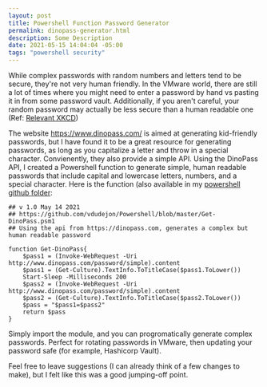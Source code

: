 ```yaml
---
layout: post
title: Powershell Function Password Generator
permalink: dinopass-generator.html
description: Some Description
date: 2021-05-15 14:04:04 -05:00
tags: "powershell security"
---
```


While complex passwords with random numbers and letters tend to be secure, they're not very human friendly.  In the VMware world, there are still a lot of times where you might need to enter a password by hand vs pasting it in from some password vault.  Additionally, if you aren't careful, your random password may actually be less secure than a human readable one (Ref: [Relevant XKCD](https://xkcd.com/936/))

The website https://www.dinopass.com/ is aimed at generating kid-friendly passwords, but I have found it to be a great resource for generating passwords, as long as you capitalize a letter and throw in a special character.  Convienently, they also provide a simple API.  Using the DinoPass API, I created a Powershell function to generate simple, human readable passwords that include capital and lowercase letters, numbers, and a special character.  Here is the function (also available in my [powershell github folder](https://github.com/vdudejon/Powershell):

```posh
## v 1.0 May 14 2021
## https://github.com/vdudejon/Powershell/blob/master/Get-DinoPass.psm1
## Using the api from https://dinopass.com, generates a complex but human readable password

function Get-DinoPass{
    $pass1 = (Invoke-WebRequest -Uri http://www.dinopass.com/password/simple).content
    $pass1 = (Get-Culture).TextInfo.ToTitleCase($pass1.ToLower())
    Start-Sleep -Milliseconds 200
    $pass2 = (Invoke-WebRequest -Uri http://www.dinopass.com/password/simple).content
    $pass2 = (Get-Culture).TextInfo.ToTitleCase($pass2.ToLower())
    $pass = "$pass1=$pass2"
    return $pass
}
```

Simply import the module, and you can progromatically generate complex passwords.  Perfect for rotating passwords in VMware, then updating your password safe (for example, Hashicorp Vault).

Feel free to leave suggestions (I can already think of a few changes to make), but I felt like this was a good jumping-off point.
